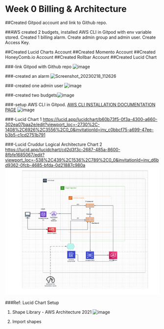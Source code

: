 # Week 0 Billing & Architecture

##Created Gitpod account and link to Github repo. 

##AWS created 2 budgets, installed AWS CLI in Gitpod with env variable stored. Created 1 billing alarm. Create admin group and admin user. Create Access Key. 

##Created Lucid Charts Account
##Created Momento Account
##Created HoneyComb.io Account
##Created Rollbar Account
##Created Lucid Chart

###-link Gitpod with Github repo ![image](https://user-images.githubusercontent.com/116926319/219903874-322af5c5-1132-4f6e-9c8c-e56a7c9f3576.png)

###-created an alarm ![Screenshot_20230218_112626](https://user-images.githubusercontent.com/116926319/219865841-3e22da6b-4c2f-4cce-a692-eaf5d7121e9c.png)

###-created one admin user ![image](https://user-images.githubusercontent.com/116926319/219865993-5b9d763f-781d-4b0b-b403-7243ace6da63.png)

###-created two budgets![image](https://user-images.githubusercontent.com/116926319/219866137-1256f35d-8139-4be2-b51a-cbf4b6946942.png)

###-setup AWS CLI in Gitpod. 
[AWS CLI INSTALLATION DOCUMENTATION PAGE](https://docs.aws.amazon.com/cli/latest/userguide/getting-started-install.html)
![image](https://user-images.githubusercontent.com/116926319/219940437-88004733-35d1-4358-abbe-68d7934a030f.png)

###-Lucid Chart 1 
https://lucid.app/lucidchart/b60b73f5-0f3a-4300-a660-302ea07baa2e/edit?viewport_loc=-2730%2C-1408%2C6926%2C3556%2C0_0&invitationId=inv_c0bbcf75-a699-47ee-b3b5-c1cd2751b791

###-Lucid Cruddur Logical Architecture Chart 2
https://lucid.app/lucidchart/cd2d3f3c-2687-485a-8600-8fbfe1685067/edit?viewport_loc=-538%2C439%2C1536%2C789%2C0_0&invitationId=inv_d6bd9362-0fcb-4685-bfda-0d21887c980a
![Cruddur Logical Diagram](assets/Cruddur%20logical%20diagram.png)

###Ref: Lucid Chart Setup
1. Shape Library - AWS Architecture 2021
![image](https://user-images.githubusercontent.com/116926319/219905030-3f0edc20-d231-42b8-96ac-ad61feae7d66.png)

2. Import shapes
